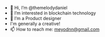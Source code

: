 - 👋 Hi, I’m @themelodydaniel
- 👀 I’m interested in blockchain technology
- 🌱 I’m a Product designer
- I'm generally a creative!
- 📫 How to reach me: meyodnn@gmail.com

<!---
meyofinallycodes/meyofinallycodes is a ✨ special ✨ repository because its `README.md` (this file) appears on your GitHub profile.
You can click the Preview link to take a look at your changes.
--->
